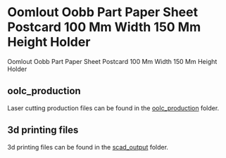 # Oomlout Oobb Part Paper Sheet Postcard 100 Mm Width 150 Mm Height Holder


Oomlout Oobb Part Paper Sheet Postcard 100 Mm Width 150 Mm Height Holder  
  





















## oolc_production
Laser cutting production files can be found in the [oolc_production](oolc_production) folder.

## 3d printing files
3d printing files can be found in the [scad_output](scad_output) folder.

